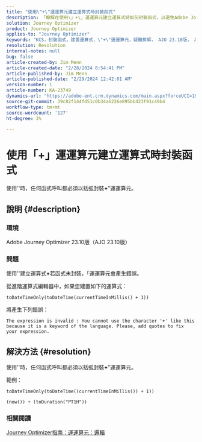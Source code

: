 ```yaml
---
title: "使用\"+\"運運算元建立運算式時封裝函式"
description: 「瞭解在使用\」+\」運運算元建立運算式時如何封裝函式，以避免Adobe Journey Optimizer 23.10版發生錯誤。」
solution: Journey Optimizer
product: Journey Optimizer
applies-to: "Journey Optimizer"
keywords: "KCS，封裝函式，建置運算式，\"+\"運運算元，疑難排解， AJO 23.10版， Adobe Journey Optimizer 23.10版"
resolution: Resolution
internal-notes: null
bug: false
article-created-by: Jim Menn
article-created-date: "2/28/2024 8:54:41 PM"
article-published-by: Jim Menn
article-published-date: "2/29/2024 12:42:01 AM"
version-number: 1
article-number: KA-23749
dynamics-url: "https://adobe-ent.crm.dynamics.com/main.aspx?forceUCI=1&pagetype=entityrecord&etn=knowledgearticle&id=dc42ec91-7bd6-ee11-9079-6045bd006268"
source-git-commit: 39c82f144fd51c0b34a6226e895bb423f91c49b4
workflow-type: tm+mt
source-wordcount: '127'
ht-degree: 3%

---
```


# 使用「+」運運算元建立運算式時封裝函式


使用&#39;&#39;時，任何函式呼叫都必須以括弧封裝<b>+</b>&quot;運運算元。

## 說明 {#description}


### 環境

Adobe Journey Optimizer 23.10版（AJO 23.10版）

### 問題

使用&#39;&#39;建立運算式<b>+</b>若函式未封裝，「運運算元會產生錯誤。

從進階運算式編輯器中，如果您建置如下的運算式：


```
toDateTimeOnly(toDateTime(currentTimeInMillis() + 1))
```


將產生下列錯誤：


```
The expression is invalid : You cannot use the character '+' like this because it is a keyword of the language. Please, add quotes to fix your expression.
```



## 解決方法 {#resolution}


使用&#39;&#39;時，任何函式呼叫都必須以括弧封裝<b>+</b>&quot;運運算元。

範例：


```
toDateTimeOnly(toDateTime((currentTimeInMillis()) + 1))
```



```
(now()) + (toDuration("PT1H"))
```


### 相關閱讀

[Journey Optimizer指南：運運算元：邏輯](https://experienceleague.adobe.com/docs/journey-optimizer/using/orchestrate-journeys/building-advanced-conditions-journeys/syntax/operators.html#%2B-2)
